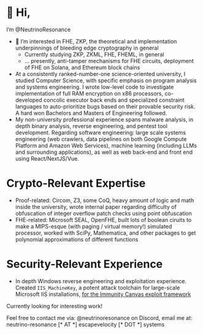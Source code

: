 # 👋 Hi,
I’m @NeutrinoResonance


- 👀 I’m interested in FHE, ZKP, the theoretical and implementation underpinnings of bleeding edge cryptography in general
  - Currently studying ZKP, ZKML, FHE, FHEML, in general
  - ... presently, anti-tamper mechanisms for FHE circuits, deployment of FHE on Solana, and Ethereum block chains
- At a consistently ranked-number-one science-oriented university, I studied Computer Science, with specific emphasis on program analysis and systems engineering. I wrote low-level code to investigate implementation of full RAM encryption on x86 processors, co-developed concolic executor back ends and specialized constraint languages to auto-prioritize bugs based on their provable security risk. A hard won Bachelors and Masters of Engineering followed.
- My non-university professional experience spans malware analysis, in depth binary analysis, reverse engineering, and pentest tool development. Regarding software engineering: large scale systems engineering (web crawlers, data pipelines on both Google Compute Platform and Amazon Web Services), machine learning (including LLMs and surrounding applications), as well as web back-end and front end using React/NextJS/Vue.

# Crypto-Relevant Expertise
- Proof-related: Circom, Z3, some CoQ, heavy amount of logic and math inside the university, wrote internal paper regarding difficulty of obfuscation of integer overflow patch checks using point obfuscation
- FHE-related: Microsoft SEAL, OpenFHE, built lots of boolean ciruits to make a MIPS-esque (with paging / virtual memory!) simulated processor, worked with SciPy, Mathematica, and other packages to get polynomial approximations of different functions

# Security-Relevant Experience
- In depth Windows reverse engineering and exploitation experience. Created `IIS_MachineKey`, a potent attack toolchain for large-scale Microsoft IIS installations, [for the Immunity Canvas exploit framework](https://vimeo.com/260982761)

Currently looking for interesting work!

Feel free to contact me via: @neutrinoresonance on Discord, email me at:  neutrino-resonance \[\* AT \*\] escapevelocity \[\* DOT \*\] systems
